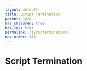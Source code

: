 ```yaml
---
layout: default
title: Script Termination
parent: Jyro
has_children: true
has_toc: true
permalink: /jyro/termination/
nav_order: 140
---
```


# Script Termination